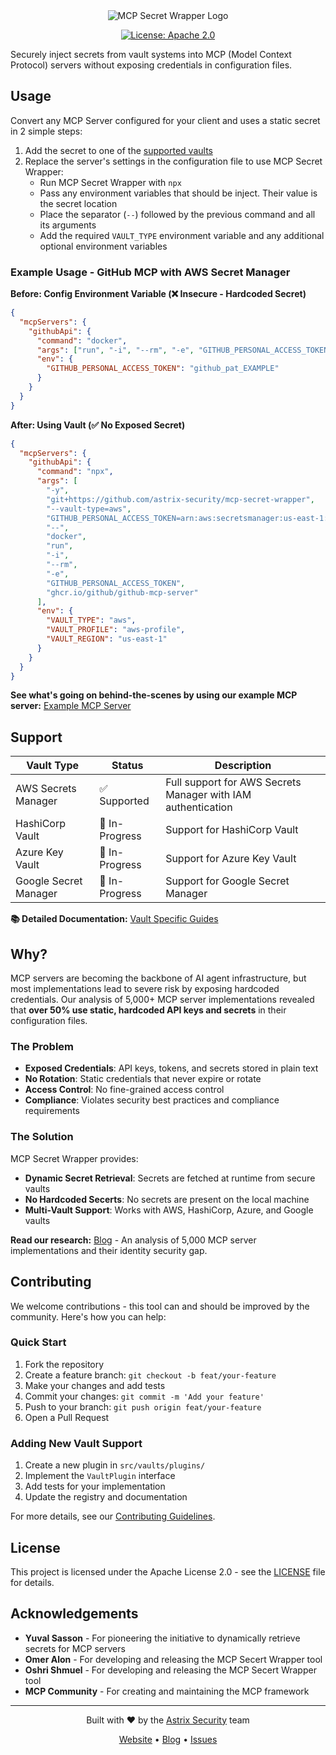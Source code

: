 <div align="center">
<img src="https://public-astrix-bucket.s3.us-east-1.amazonaws.com/mcp-wrapper-banner.png" alt="MCP Secret Wrapper Logo" maxWidth="500px"/>

[![License: Apache 2.0](https://img.shields.io/badge/License-Apache%202.0-blue.svg)](https://opensource.org/licenses/Apache-2.0)

</div>

Securely inject secrets from vault systems into MCP (Model Context Protocol) servers without exposing credentials in configuration files.

## Usage

Convert any MCP Server configured for your client and uses a static secret in 2 simple steps:

1. Add the secret to one of the [supported vaults](#support)
2. Replace the server's settings in the configuration file to use MCP Secret Wrapper:
   - Run MCP Secret Wrapper with `npx`
   - Pass any environment variables that should be inject. Their value is the secret location
   - Place the separator (`--`) followed by the previous command and all its arguments
   - Add the required `VAULT_TYPE` environment variable and any additional optional environment variables

### Example Usage - GitHub MCP with AWS Secret Manager

**Before: Config Environment Variable (❌ Insecure - Hardcoded Secret)**

```json
{
  "mcpServers": {
    "githubApi": {
      "command": "docker",
      "args": ["run", "-i", "--rm", "-e", "GITHUB_PERSONAL_ACCESS_TOKEN", "ghcr.io/github/github-mcp-server"],
      "env": {
        "GITHUB_PERSONAL_ACCESS_TOKEN": "github_pat_EXAMPLE"
      }
    }
  }
}
```

**After: Using Vault (✅ No Exposed Secret)**

```json
{
  "mcpServers": {
    "githubApi": {
      "command": "npx",
      "args": [
        "-y",
        "git+https://github.com/astrix-security/mcp-secret-wrapper",
        "--vault-type=aws",
        "GITHUB_PERSONAL_ACCESS_TOKEN=arn:aws:secretsmanager:us-east-1:123456789012:secret:example-ABCDE",
        "--",
        "docker",
        "run",
        "-i",
        "--rm",
        "-e",
        "GITHUB_PERSONAL_ACCESS_TOKEN",
        "ghcr.io/github/github-mcp-server"
      ],
      "env": {
        "VAULT_TYPE": "aws",
        "VAULT_PROFILE": "aws-profile",
        "VAULT_REGION": "us-east-1"
      }
    }
  }
}
```

**See what's going on behind-the-scenes by using our example MCP server:** [Example MCP Server](./example/README.md)

## Support

| Vault Type            | Status         | Description                                                  |
| --------------------- | -------------- | ------------------------------------------------------------ |
| AWS Secrets Manager   | ✅ Supported   | Full support for AWS Secrets Manager with IAM authentication |
| HashiCorp Vault       | 🚧 In-Progress | Support for HashiCorp Vault                                  |
| Azure Key Vault       | 🚧 In-Progress | Support for Azure Key Vault                                  |
| Google Secret Manager | 🚧 In-Progress | Support for Google Secret Manager                            |

**📚 Detailed Documentation:** [Vault Specific Guides](./docs)

## Why?

MCP servers are becoming the backbone of AI agent infrastructure, but most implementations lead to severe risk by exposing hardcoded credentials. Our analysis of 5,000+ MCP server implementations revealed that **over 50% use static, hardcoded API keys and secrets** in their configuration files.

### The Problem

- **Exposed Credentials**: API keys, tokens, and secrets stored in plain text
- **No Rotation**: Static credentials that never expire or rotate
- **Access Control**: No fine-grained access control
- **Compliance**: Violates security best practices and compliance requirements

### The Solution

MCP Secret Wrapper provides:

- **Dynamic Secret Retrieval**: Secrets are fetched at runtime from secure vaults
- **No Hardcoded Secerts**: No secrets are present on the local machine
- **Multi-Vault Support**: Works with AWS, HashiCorp, Azure, and Google vaults

**Read our research:** [Blog](https://astrix.security/blog) - An analysis of 5,000 MCP server implementations and their identity security gap.

## Contributing

We welcome contributions - this tool can and should be improved by the community. Here's how you can help:

### Quick Start

1. Fork the repository
2. Create a feature branch: `git checkout -b feat/your-feature`
3. Make your changes and add tests
4. Commit your changes: `git commit -m 'Add your feature'`
5. Push to your branch: `git push origin feat/your-feature`
6. Open a Pull Request

### Adding New Vault Support

1. Create a new plugin in `src/vaults/plugins/`
2. Implement the `VaultPlugin` interface
3. Add tests for your implementation
4. Update the registry and documentation

For more details, see our [Contributing Guidelines](./CONTRIBUTING.md).

## License

This project is licensed under the Apache License 2.0 - see the [LICENSE](./LICENSE) file for details.

## Acknowledgements

- **Yuval Sasson** - For pioneering the initiative to dynamically retrieve secrets for MCP servers
- **Omer Alon** - For developing and releasing the MCP Secert Wrapper tool
- **Oshri Shmuel** - For developing and releasing the MCP Secert Wrapper tool
- **MCP Community** - For creating and maintaining the MCP framework

---

<div align="center">
  <p>Built with ❤️ by the <a href="https://astrix.security">Astrix Security</a> team</p>
  <p>
    <a href="https://astrix.security">Website</a> •
    <a href="https://astrix.security/blog">Blog</a> •
    <a href="https://github.com/astrix-security/mcp-secret-wrapper/issues">Issues</a>
  </p>
</div>
